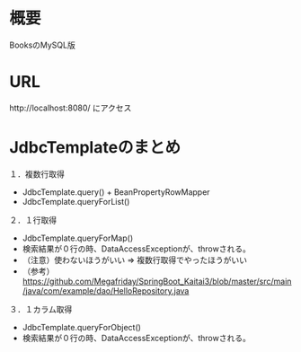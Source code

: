 # 概要
BooksのMySQL版

# URL
http://localhost:8080/  にアクセス

# JdbcTemplateのまとめ

１．複数行取得
- JdbcTemplate.query() + BeanPropertyRowMapper
- JdbcTemplate.queryForList()

２．１行取得
- JdbcTemplate.queryForMap()
- 検索結果が０行の時、DataAccessExceptionが、throwされる。
- （注意）使わないほうがいい => 複数行取得でやったほうがいい
- （参考）https://github.com/Megafriday/SpringBoot_Kaitai3/blob/master/src/main/java/com/example/dao/HelloRepository.java

３．１カラム取得
- JdbcTemplate.queryForObject()
- 検索結果が０行の時、DataAccessExceptionが、throwされる。
